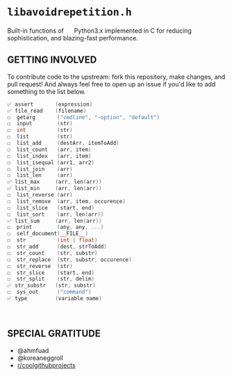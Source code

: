 # `libavoidrepetition.h`

Built-in functions of <img src=https://emoji.gg/assets/emoji/1887_python.png height=15 width=16> Python3.x implemented in C for reducing sophistication, and blazing-fast performance.
<br>

## GETTING INVOLVED
To contribute code to the upstream: fork this repository, make changes, and pull request! And always feel free to open up an issue if you'd like to add something to the list below.

```C
✅ assert       (expression)      
✅ file_read    (filename)      
☐  getarg       ("cmdline", "-option", "default")
☐  input        (str)           
☐  int          (str)                 
☐  list         (str)
☐  list_add     (destArr, itemToAdd)
☐  list_count   (arr, item)
☐  list_index   (arr, item)         
☐  list_isequal (arr1, arr2)
☐  list_join    (arr)
☐  list_len     (arr)
✅ list_max     (arr, len(arr)) 
✅ list_min     (arr, len(arr))       
☐  list_reverse (arr)
☐  list_remove  (arr, item, occurence)
☐  list_slice   (start, end)
☐  list_sort    (arr, len(arr))    
✅ list_sum     (arr, len(arr))       
☐  print        (any, any, ...)  
☐  self_document(__FILE__)
☐  str          (int | float)                 
☐  str_add      (dest, strToAdd)
☐  str_count    (str, substr)
☐  str_replace  (str, substr, occurence)
☐  str_reverse  (str)
☐  str_slice    (start, end)
☐  str_split    (str, delim) 
✅ str_substr   (str, substr)     
☐  sys_out      ("command")       
✅ type         (variable name)
```
<br>

## SPECIAL GRATITUDE

- @ahmfuad
- @koreaneggroll
- [r/coolgithubprojects](https://www.reddit.com/r/coolgithubprojects/)
